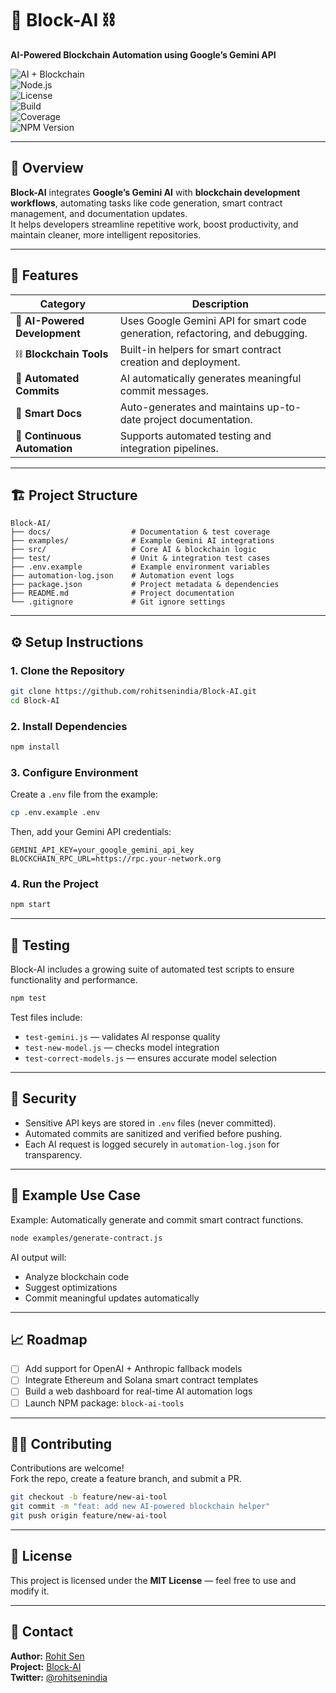 # 🧠 Block-AI ⛓️  
**AI-Powered Blockchain Automation using Google’s Gemini API**

![AI + Blockchain](https://img.shields.io/badge/AI-Blockchain-blueviolet?style=for-the-badge)  
![Node.js](https://img.shields.io/badge/Node.js-18.x-green?style=for-the-badge)  
![License](https://img.shields.io/badge/license-MIT-lightgrey?style=for-the-badge)  
![Build](https://img.shields.io/github/actions/workflow/status/rohitsenindia/Block-AI/node.js.yml?style=for-the-badge)  
![Coverage](https://img.shields.io/codecov/c/github/rohitsenindia/Block-AI?style=for-the-badge)  
![NPM Version](https://img.shields.io/npm/v/block-ai-tools?style=for-the-badge)

---

## 🚀 Overview
**Block-AI** integrates **Google’s Gemini AI** with **blockchain development workflows**, automating tasks like code generation, smart contract management, and documentation updates.  
It helps developers streamline repetitive work, boost productivity, and maintain cleaner, more intelligent repositories.

---

## 🧩 Features

| Category | Description |
|-----------|-------------|
| 🤖 **AI-Powered Development** | Uses Google Gemini API for smart code generation, refactoring, and debugging. |
| ⛓️ **Blockchain Tools** | Built-in helpers for smart contract creation and deployment. |
| 🔄 **Automated Commits** | AI automatically generates meaningful commit messages. |
| 🧠 **Smart Docs** | Auto-generates and maintains up-to-date project documentation. |
| 🚀 **Continuous Automation** | Supports automated testing and integration pipelines. |

---

## 🏗️ Project Structure

```
Block-AI/
├── docs/                  # Documentation & test coverage
├── examples/              # Example Gemini AI integrations
├── src/                   # Core AI & blockchain logic
├── test/                  # Unit & integration test cases
├── .env.example           # Example environment variables
├── automation-log.json    # Automation event logs
├── package.json           # Project metadata & dependencies
├── README.md              # Project documentation
└── .gitignore             # Git ignore settings
```

---

## ⚙️ Setup Instructions

### 1. Clone the Repository
```bash
git clone https://github.com/rohitsenindia/Block-AI.git
cd Block-AI
```

### 2. Install Dependencies
```bash
npm install
```

### 3. Configure Environment
Create a `.env` file from the example:
```bash
cp .env.example .env
```
Then, add your Gemini API credentials:
```env
GEMINI_API_KEY=your_google_gemini_api_key
BLOCKCHAIN_RPC_URL=https://rpc.your-network.org
```

### 4. Run the Project
```bash
npm start
```

---

## 🧪 Testing

Block-AI includes a growing suite of automated test scripts to ensure functionality and performance.

```bash
npm test
```

Test files include:
- `test-gemini.js` — validates AI response quality  
- `test-new-model.js` — checks model integration  
- `test-correct-models.js` — ensures accurate model selection

---

## 🔐 Security

- Sensitive API keys are stored in `.env` files (never committed).  
- Automated commits are sanitized and verified before pushing.  
- Each AI request is logged securely in `automation-log.json` for transparency.

---

## 🧠 Example Use Case

Example: Automatically generate and commit smart contract functions.

```bash
node examples/generate-contract.js
```

AI output will:
- Analyze blockchain code
- Suggest optimizations
- Commit meaningful updates automatically

---

## 📈 Roadmap

- [ ] Add support for OpenAI + Anthropic fallback models  
- [ ] Integrate Ethereum and Solana smart contract templates  
- [ ] Build a web dashboard for real-time AI automation logs  
- [ ] Launch NPM package: `block-ai-tools`

---

## 🧑‍💻 Contributing

Contributions are welcome!  
Fork the repo, create a feature branch, and submit a PR.

```bash
git checkout -b feature/new-ai-tool
git commit -m "feat: add new AI-powered blockchain helper"
git push origin feature/new-ai-tool
```

---

## 📜 License

This project is licensed under the **MIT License** — feel free to use and modify it.

---

## 💬 Contact

**Author:** [Rohit Sen](https://github.com/rohitsenindia)  
**Project:** [Block-AI](https://github.com/rohitsenindia/Block-AI)  
**Twitter:** [@rohitsenindia](https://x.com/ask_rohitsen)
